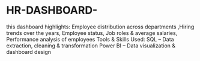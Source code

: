 # HR-DASHBOARD-
this dashboard highlights: Employee distribution across departments ,Hiring trends over the years, Employee status, Job roles &amp; average salaries, Performance analysis of employees    Tools &amp; Skills Used:  SQL – Data extraction, cleaning &amp; transformation  Power BI – Data visualization &amp; dashboard design 
